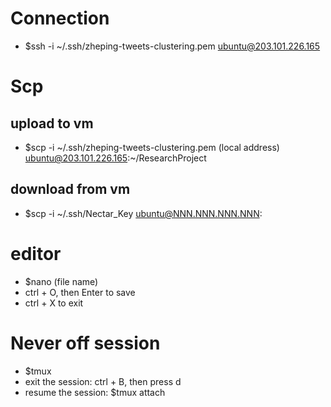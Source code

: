 # Connection
- $ssh -i ~/.ssh/zheping-tweets-clustering.pem ubuntu@203.101.226.165

# Scp
## upload to vm
- $scp -i ~/.ssh/zheping-tweets-clustering.pem (local address) ubuntu@203.101.226.165:~/ResearchProject
## download from vm
- $scp -i ~/.ssh/Nectar_Key ubuntu@NNN.NNN.NNN.NNN:<instance-file-path> <local-file-path>

# editor
- $nano (file name)
- ctrl + O, then Enter to save
- ctrl + X to exit

# Never off session
- $tmux
- exit the session: ctrl + B, then press d
- resume the session: $tmux attach